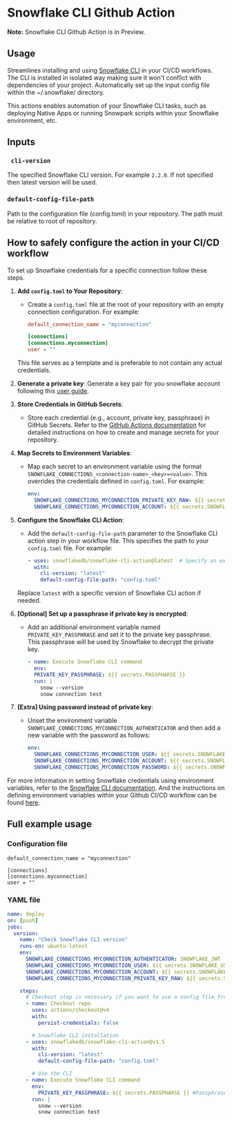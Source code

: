 # Snowflake CLI Github Action

**Note:** Snowflake CLI Github Action is in Preview.

## Usage

Streamlines installing and using [Snowflake CLI](https://docs.snowflake.com/developer-guide/snowflake-cli-v2/index) in your CI/CD workflows. The CLI is installed in
isolated way making sure it won't conflict with dependencies of your project. Automatically set up
the input config file within the ~/.snowflake/ directory.

This actions enables automation of your Snowflake CLI tasks, such as deploying Native Apps or running Snowpark scripts within your Snowflake environment, etc.

## Inputs

### ` cli-version`

The specified Snowflake CLI version. For example `2.2.0`. If not specified then latest version will be used.

### `default-config-file-path`

Path to the configuration file (config.toml) in your repository. The path must be relative to root of repository.

## How to safely configure the action in your CI/CD workflow

To set up Snowflake credentials for a specific connection follow these steps.

1. **Add `config.toml` to Your Repository**:

   - Create a `config.toml` file at the root of your repository with an empty connection configuration. For example:

     ```toml
     default_connection_name = "myconnection"
     
     [connections]
     [connections.myconnection]
     user = ""
     ```

   This file serves as a template and is preferable to not contain any actual credentials.

2. **Generate a private key**:
   Generate a key pair for you snowflake account following this [user guide](https://docs.snowflake.com/en/user-guide/key-pair-auth).

3. **Store Credentials in GitHub Secrets**:

   - Store each credential (e.g., account, private key, passphrase) in GitHub Secrets. Refer to the [GitHub Actions documentation](https://docs.github.com/en/actions/security-guides/using-secrets-in-github-actions#creating-secrets-for-a-repository) for detailed instructions on how to create and manage secrets for your repository.

4. **Map Secrets to Environment Variables**:

   - Map each secret to an environment variable using the format `SNOWFLAKE_CONNECTIONS_<connection-name>_<key>=<value>`. This overrides the credentials defined in `config.toml`. For example:

     ```yaml
     env:
       SNOWFLAKE_CONNECTIONS_MYCONNECTION_PRIVATE_KEY_RAW: ${{ secrets.SNOWFLAKE_PRIVATE_KEY_RAW }}
       SNOWFLAKE_CONNECTIONS_MYCONNECTION_ACCOUNT: ${{ secrets.SNOWFLAKE_ACCOUNT }}
     ```

5. **Configure the Snowflake CLI Action**:

   - Add the `default-config-file-path` parameter to the Snowflake CLI action step in your workflow file. This specifies the path to your `config.toml` file. For example:

     ```yaml
     - uses: snowflakedb/snowflake-cli-action@latest  # Specify an exact version (eg. "@v1.5") in your workflow
       with:
         cli-version: "latest"
         default-config-file-path: "config.toml"
     ```

   Replace `latest` with a specific version of Snowflake CLI action if needed.

6. **[Optional] Set up a passphrase if private key is encrypted**:

   - Add an additional environment variable named `PRIVATE_KEY_PASSPHRASE` and set it to the private key passphrase. This passphrase will be used by Snowflake to decrypt the private key.

     ```yaml
     - name: Execute Snowflake CLI command
       env:
       PRIVATE_KEY_PASSPHRASE: ${{ secrets.PASSPHARSE }}
       run: |
         snow --version
         snow connection test
     ```

7. **[Extra] Using password instead of private key**:

   - Unset the environment variable `SNOWFLAKE_CONNECTIONS_MYCONNECTION_AUTHENTICATOR` and then add a new variable with the password as follows:

     ```yaml
     env:
       SNOWFLAKE_CONNECTIONS_MYCONNECTION_USER: ${{ secrets.SNOWFLAKE_USER }}
       SNOWFLAKE_CONNECTIONS_MYCONNECTION_ACCOUNT: ${{ secrets.SNOWFLAKE_ACCOUNT }}
       SNOWFLAKE_CONNECTIONS_MYCONNECTION_PASSWORD: ${{ secrets.SNOWFLAKE_PASSWORD }}
     ```

For more information in setting Snowflake credentials using environment variables, refer to the [Snowflake CLI documentation](https://docs.snowflake.com/en/developer-guide/snowflake-cli-v2/connecting/specify-credentials#how-to-use-environment-variables-for-snowflake-credentials). And the instructions on defining environment variables within your Github CI/CD workflow can be found [here](https://docs.github.com/en/actions/learn-github-actions/variables#defining-environment-variables-for-a-single-workflow).

## Full example usage

### Configuration file

```
default_connection_name = "myconnection"

[connections]
[connections.myconnection]
user = ""
```

### YAML file

```yaml
name: deploy
on: [push]
jobs:
  version:
    name: "Check Snowflake CLI version"
    runs-on: ubuntu-latest
    env:
      SNOWFLAKE_CONNECTIONS_MYCONNECTION_AUTHENTICATOR: SNOWFLAKE_JWT
      SNOWFLAKE_CONNECTIONS_MYCONNECTION_USER: ${{ secrets.SNOWFLAKE_USER }}
      SNOWFLAKE_CONNECTIONS_MYCONNECTION_ACCOUNT: ${{ secrets.SNOWFLAKE_ACCOUNT }}
      SNOWFLAKE_CONNECTIONS_MYCONNECTION_PRIVATE_KEY_RAW: ${{ secrets.SNOWFLAKE_PRIVATE_KEY_RAW }}

    steps:
      # Checkout step is necessary if you want to use a config file from your repo
      - name: Checkout repo
        uses: actions/checkout@v4
        with:
          persist-credentials: false

        # Snowflake CLI installation
      - uses: snowflakedb/snowflake-cli-action@v1.5
        with:
          cli-version: "latest"
          default-config-file-path: "config.toml"

        # Use the CLI
      - name: Execute Snowflake CLI command
        env:
          PRIVATE_KEY_PASSPHRASE: ${{ secrets.PASSPHARSE }} #Passphrase is only necessary if private key is encrypted.
        run: |
          snow --version
          snow connection test
```
